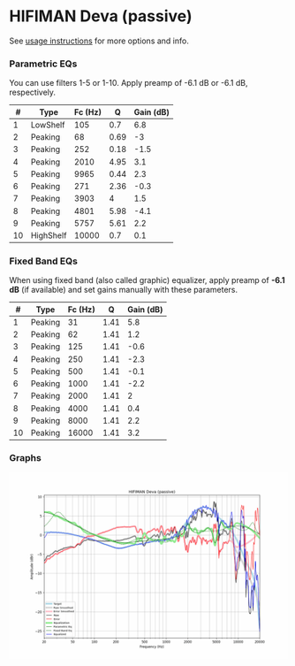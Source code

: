 # HIFIMAN Deva (passive)
See [usage instructions](https://github.com/jaakkopasanen/AutoEq#usage) for more options and info.

### Parametric EQs
You can use filters 1-5 or 1-10. Apply preamp of -6.1 dB or -6.1 dB, respectively.

|   # | Type      |   Fc (Hz) |    Q |   Gain (dB) |
|-----|-----------|-----------|------|-------------|
|   1 | LowShelf  |       105 | 0.7  |         6.8 |
|   2 | Peaking   |        68 | 0.69 |        -3   |
|   3 | Peaking   |       252 | 0.18 |        -1.5 |
|   4 | Peaking   |      2010 | 4.95 |         3.1 |
|   5 | Peaking   |      9965 | 0.44 |         2.3 |
|   6 | Peaking   |       271 | 2.36 |        -0.3 |
|   7 | Peaking   |      3903 | 4    |         1.5 |
|   8 | Peaking   |      4801 | 5.98 |        -4.1 |
|   9 | Peaking   |      5757 | 5.61 |         2.2 |
|  10 | HighShelf |     10000 | 0.7  |         0.1 |

### Fixed Band EQs
When using fixed band (also called graphic) equalizer, apply preamp of **-6.1 dB** (if available) and set gains manually with these parameters.

|   # | Type    |   Fc (Hz) |    Q |   Gain (dB) |
|-----|---------|-----------|------|-------------|
|   1 | Peaking |        31 | 1.41 |         5.8 |
|   2 | Peaking |        62 | 1.41 |         1.2 |
|   3 | Peaking |       125 | 1.41 |        -0.6 |
|   4 | Peaking |       250 | 1.41 |        -2.3 |
|   5 | Peaking |       500 | 1.41 |        -0.1 |
|   6 | Peaking |      1000 | 1.41 |        -2.2 |
|   7 | Peaking |      2000 | 1.41 |         2   |
|   8 | Peaking |      4000 | 1.41 |         0.4 |
|   9 | Peaking |      8000 | 1.41 |         2.2 |
|  10 | Peaking |     16000 | 1.41 |         3.2 |

### Graphs
![](./HIFIMAN%20Deva%20(passive).png)
